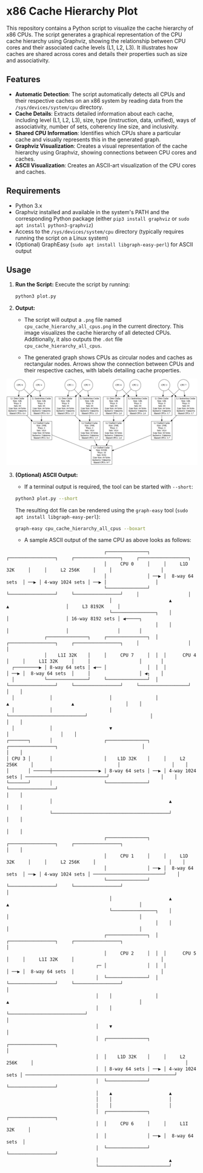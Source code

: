 # x86 Cache Hierarchy Plot

This repository contains a Python script to visualize the cache hierarchy of x86 CPUs. The script generates a graphical representation of the CPU cache hierarchy using Graphviz, showing the relationship between CPU cores and their associated cache levels (L1, L2, L3). It illustrates how caches are shared across cores and details their properties such as size and associativity.

## Features

- **Automatic Detection**: The script automatically detects all CPUs and their respective caches on an x86 system by reading data from the `/sys/devices/system/cpu` directory.
- **Cache Details**: Extracts detailed information about each cache, including level (L1, L2, L3), size, type (instruction, data, unified), ways of associativity, number of sets, coherency line size, and inclusivity.
- **Shared CPU Information**: Identifies which CPUs share a particular cache and visually represents this in the generated graph.
- **Graphviz Visualization**: Creates a visual representation of the cache hierarchy using Graphviz, showing connections between CPU cores and caches.
- **ASCII Visualization**: Creates an ASCII-art visualization of the CPU cores and caches.

## Requirements

- Python 3.x
- Graphviz installed and available in the system's PATH and the corresponding Python package (either `pip3 install graphviz` or `sudo apt install python3-graphviz`)
- Access to the `/sys/devices/system/cpu` directory (typically requires running the script on a Linux system)
- (Optional) GraphEasy (`sudo apt install libgraph-easy-perl`) for ASCII output

## Usage

1. **Run the Script:**
   Execute the script by running:
   ```sh
   python3 plot.py
   ```

2. **Output:**
   - The script will output a `.png` file named `cpu_cache_hierarchy_all_cpus.png` in the current directory. This image visualizes the cache hierarchy of all detected CPUs.
   Additionally, it also outputs the `.dot` file `cpu_cache_hierarchy_all_cpus`.

   - The generated graph shows CPUs as circular nodes and caches as rectangular nodes. Arrows show the connection between CPUs and their respective caches, with labels detailing cache properties.

![Example output](./example.png)

3. **(Optional) ASCII Output:**
    - If a terminal output is required, the tool can be started with `--short`:
    
    ```sh
    python3 plot.py --short
    ```
    
    The resulting dot file can be rendered using the `graph-easy` tool (`sudo apt install libgraph-easy-perl`):
    
    ```sh
    graph-easy cpu_cache_hierarchy_all_cpus --boxart
    ```
    
    - A sample ASCII output of the same CPU as above looks as follows:

```
                                    ┌───────────────┐     ┌─────────────────┐     ┌─────────────────┐     ┌──────────────────┐
                                    │     CPU 0     │     │     L1D 32K     │     │     L2 256K     │     │                  │
                                    │               │ ──▶ │  8-way 64 sets  │ ──▶ │ 4-way 1024 sets │ ──▶ │                  │
                                    └───────────────┘     └─────────────────┘     └─────────────────┘     │                  │
                                      │                     ▲                       ▲                     │     L3 8192K     │
                                      └────────────────┐    │                       │                     │ 16-way 8192 sets │ ◀─────┐
                                                       │    │                       │                     │                  │       │
              ┌───────────────┐     ┌───────────────┐  │  ┌─────────────────┐     ┌─────────────────┐     │                  │       │
              │    L1I 32K    │     │     CPU 7     │  │  │      CPU 4      │     │     L1I 32K     │     │                  │       │
  ┌─────────▶ │ 8-way 64 sets │ ◀── │               │  │  │                 │ ──▶ │  8-way 64 sets  │     │                  │ ◀┐    │
  │           └───────────────┘     └───────────────┘  │  └─────────────────┘     └─────────────────┘     └──────────────────┘  │    │
  │             │                     │                │                            ▲                       ▲                   │    │
  │             │                     │                └────────────────────────────┘                       │                   │    │
  │             │                     ▼                                                                     │                   │    │
┌───────┐       │                   ┌───────────────┐     ┌─────────────────┐                               │                   │    │
│ CPU 3 │       │                   │    L1D 32K    │     │     L2 256K     │                               │                   │    │
│       │ ──────┼─────────────────▶ │ 8-way 64 sets │ ──▶ │ 4-way 1024 sets │ ──────────────────────────────┘                   │    │
└───────┘       │                   └───────────────┘     └─────────────────┘                                                   │    │
                │                                           ▲                                                                   │    │
                └───────────────────────────────────────────┘                                                                   │    │
                                                                                                                                │    │
                                    ┌───────────────┐     ┌─────────────────┐     ┌─────────────────┐                           │    │
                                    │     CPU 1     │     │     L1D 32K     │     │     L2 256K     │                           │    │
                                    │               │ ──▶ │  8-way 64 sets  │ ──▶ │ 4-way 1024 sets │ ──────────────────────────┘    │
                                    └───────────────┘     └─────────────────┘     └─────────────────┘                                │
                                      │                     ▲                       ▲                                                │
                                      └────────────────┐    │                       │                                                │
                                                       │    │                       │                                                │
                                    ┌───────────────┐  │  ┌─────────────────┐     ┌─────────────────┐                                │
                                    │     CPU 2     │  │  │      CPU 5      │     │     L1I 32K     │                                │
                                 ┌─ │               │  │  │                 │ ──▶ │  8-way 64 sets  │                                │
                                 │  └───────────────┘  │  └─────────────────┘     └─────────────────┘                                │
                                 │    │                │                            ▲                                                │
                                 │    │                └────────────────────────────┘                                                │
                                 │    ▼                                                                                              │
                                 │  ┌───────────────┐     ┌─────────────────┐                                                        │
                                 │  │    L1D 32K    │     │     L2 256K     │                                                        │
                                 │  │ 8-way 64 sets │ ──▶ │ 4-way 1024 sets │ ───────────────────────────────────────────────────────┘
                                 │  └───────────────┘     └─────────────────┘
                                 │    ▲                     ▲
                                 │    │                     │
                                 │    │                     │
                                 │  ┌───────────────┐     ┌─────────────────┐
                                 │  │     CPU 6     │     │     L1I 32K     │
                                 │  │               │ ──▶ │  8-way 64 sets  │
                                 │  └───────────────┘     └─────────────────┘
                                 │                          ▲
                                 └──────────────────────────┘
```
